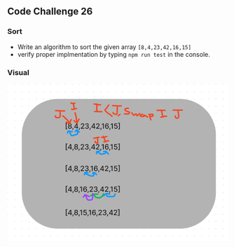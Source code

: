 ## Code Challenge 26

### Sort 
  - Write an algorithm to sort the given array ```[8,4,23,42,16,15]```
  - verify proper implmentation by typing ```npm run test``` in the console. 
### Visual 
![](./CC26.PNG)
